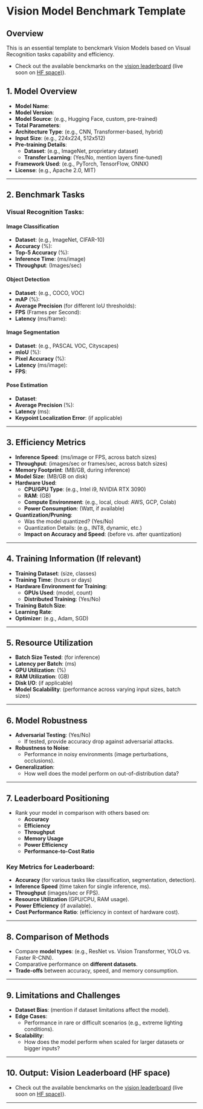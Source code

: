# Vision Model Benchmark Template

## **Overview**

This is an essential template to benckmark Vision Models based on Visual Recognition tasks capability and efficiency.

- Check out the available benckmarks on the [vision leaderboard](./Vision-Foundation-Models-Leaderboard.md) (live soon on [HF space)](https://huggingface.co/spaces)).

## 1. **Model Overview**  
- **Model Name**:  
- **Model Version**:  
- **Model Source**: (e.g., Hugging Face, custom, pre-trained)  
- **Total Parameters**:  
- **Architecture Type**: (e.g., CNN, Transformer-based, hybrid)  
- **Input Size**: (e.g., 224x224, 512x512)  
- **Pre-training Details**:  
  - **Dataset**: (e.g., ImageNet, proprietary dataset)  
  - **Transfer Learning**: (Yes/No, mention layers fine-tuned)  
- **Framework Used**: (e.g., PyTorch, TensorFlow, ONNX)  
- **License**: (e.g., Apache 2.0, MIT)  

---

## 2. **Benchmark Tasks**  
### Visual Recognition Tasks:  
#### Image Classification  
  - **Dataset**: (e.g., ImageNet, CIFAR-10)  
  - **Accuracy** (%):  
  - **Top-5 Accuracy** (%):  
  - **Inference Time**: (ms/image)  
  - **Throughput**: (Images/sec)

#### Object Detection  
  - **Dataset**: (e.g., COCO, VOC)  
  - **mAP** (%):  
  - **Average Precision** (for different IoU thresholds):  
  - **FPS** (Frames per Second):  
  - **Latency** (ms/frame):  

#### Image Segmentation  
  - **Dataset**: (e.g., PASCAL VOC, Cityscapes)  
  - **mIoU** (%):  
  - **Pixel Accuracy** (%):  
  - **Latency** (ms/image):  
  - **FPS**:  

#### Pose Estimation  
  - **Dataset**:  
  - **Average Precision** (%):  
  - **Latency** (ms):  
  - **Keypoint Localization Error**: (if applicable)

---

## 3. **Efficiency Metrics**  
- **Inference Speed**: (ms/image or FPS, across batch sizes)  
- **Throughput**: (images/sec or frames/sec, across batch sizes)  
- **Memory Footprint**: (MB/GB, during inference)  
- **Model Size**: (MB/GB on disk)  
- **Hardware Used**:  
  - **CPU/GPU Type**: (e.g., Intel i9, NVIDIA RTX 3090)  
  - **RAM**: (GB)  
  - **Compute Environment**: (e.g., local, cloud: AWS, GCP, Colab)  
  - **Power Consumption**: (Watt, if available)  
- **Quantization/Pruning**:  
  - Was the model quantized? (Yes/No)  
  - Quantization Details: (e.g., INT8, dynamic, etc.)  
  - **Impact on Accuracy and Speed**: (before vs. after quantization)

---

## 4. **Training Information** (If relevant)  
- **Training Dataset**: (size, classes)  
- **Training Time**: (hours or days)  
- **Hardware Environment for Training**:  
  - **GPUs Used**: (model, count)  
  - **Distributed Training**: (Yes/No)  
- **Training Batch Size**:  
- **Learning Rate**:  
- **Optimizer**: (e.g., Adam, SGD)

---

## 5. **Resource Utilization**  
- **Batch Size Tested**: (for inference)  
- **Latency per Batch**: (ms)  
- **GPU Utilization**: (%)  
- **RAM Utilization**: (GB)  
- **Disk I/O**: (if applicable)  
- **Model Scalability**: (performance across varying input sizes, batch sizes)  

---

## 6. **Model Robustness**  
- **Adversarial Testing**: (Yes/No)  
  - If tested, provide accuracy drop against adversarial attacks.  
- **Robustness to Noise**:  
  - Performance in noisy environments (image perturbations, occlusions).  
- **Generalization**:  
  - How well does the model perform on out-of-distribution data?

---

## 7. **Leaderboard Positioning**  
- Rank your model in comparison with others based on:  
  - **Accuracy**  
  - **Efficiency**  
  - **Throughput**  
  - **Memory Usage**  
  - **Power Efficiency**  
  - **Performance-to-Cost Ratio**

### Key Metrics for Leaderboard:
- **Accuracy** (for various tasks like classification, segmentation, detection).  
- **Inference Speed** (time taken for single inference, ms).  
- **Throughput** (images/sec or FPS).  
- **Resource Utilization** (GPU/CPU, RAM usage).  
- **Power Efficiency** (if available).  
- **Cost Performance Ratio**: (efficiency in context of hardware cost).

---

## 8. **Comparison of Methods**  
- Compare **model types**: (e.g., ResNet vs. Vision Transformer, YOLO vs. Faster R-CNN).  
- Comparative performance on **different datasets**.  
- **Trade-offs** between accuracy, speed, and memory consumption.  

---

## 9. **Limitations and Challenges**  
- **Dataset Bias**: (mention if dataset limitations affect the model).  
- **Edge Cases**:  
  - Performance in rare or difficult scenarios (e.g., extreme lighting conditions).  
- **Scalability**:  
  - How does the model perform when scaled for larger datasets or bigger inputs?

---

## 10. Output: Vision Leaderboard (HF space)


- Check out the available benckmarks on the [vision leaderboard](./Vision-Foundation-Models-Leaderboard.md) (live soon on [HF space)](https://huggingface.co/spaces)).

---

